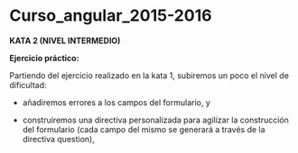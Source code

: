 # Curso_angular_2015-2016

**KATA 2 (NIVEL INTERMEDIO)**

**Ejercicio práctico:**

Partiendo del ejercicio realizado en la kata 1, subiremos un poco el nivel de dificultad: 

 - añadiremos errores a los campos del formulario, y 

 - construiremos una directiva personalizada para agilizar la construcción del formulario (cada campo del mismo se generará a través de la directiva question),

